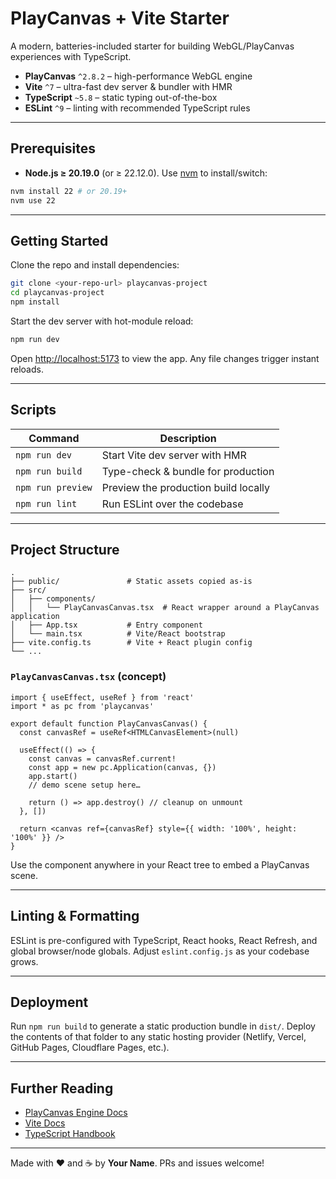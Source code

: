 # PlayCanvas + Vite Starter

A modern, batteries-included starter for building WebGL/PlayCanvas experiences with TypeScript.

* **PlayCanvas** `^2.8.2` – high-performance WebGL engine
* **Vite** `^7` – ultra-fast dev server & bundler with HMR
* **TypeScript** `~5.8` – static typing out-of-the-box
* **ESLint** `^9` – linting with recommended TypeScript rules

---

## Prerequisites

* **Node.js ≥ 20.19.0** (or ≥ 22.12.0). Use [nvm](https://github.com/nvm-sh/nvm) to install/switch:

```bash
nvm install 22 # or 20.19+
nvm use 22
```

---

## Getting Started

Clone the repo and install dependencies:

```bash
git clone <your-repo-url> playcanvas-project
cd playcanvas-project
npm install
```

Start the dev server with hot-module reload:

```bash
npm run dev
```

Open <http://localhost:5173> to view the app. Any file changes trigger instant reloads.

---

## Scripts

| Command            | Description                          |
|--------------------|--------------------------------------|
| `npm run dev`      | Start Vite dev server with HMR       |
| `npm run build`    | Type-check & bundle for production   |
| `npm run preview`  | Preview the production build locally |
| `npm run lint`     | Run ESLint over the codebase         |

---

## Project Structure

```
.
├── public/               # Static assets copied as-is
├── src/
│   ├── components/
│   │   └── PlayCanvasCanvas.tsx  # React wrapper around a PlayCanvas application
│   ├── App.tsx           # Entry component
│   └── main.tsx          # Vite/React bootstrap
├── vite.config.ts        # Vite + React plugin config
└── ...
```

### `PlayCanvasCanvas.tsx` (concept)

```tsx
import { useEffect, useRef } from 'react'
import * as pc from 'playcanvas'

export default function PlayCanvasCanvas() {
  const canvasRef = useRef<HTMLCanvasElement>(null)

  useEffect(() => {
    const canvas = canvasRef.current!
    const app = new pc.Application(canvas, {})
    app.start()
    // demo scene setup here…

    return () => app.destroy() // cleanup on unmount
  }, [])

  return <canvas ref={canvasRef} style={{ width: '100%', height: '100%' }} />
}
```

Use the component anywhere in your React tree to embed a PlayCanvas scene.

---

## Linting & Formatting

ESLint is pre-configured with TypeScript, React hooks, React Refresh, and global browser/node globals. Adjust `eslint.config.js` as your codebase grows.

---

## Deployment

Run `npm run build` to generate a static production bundle in `dist/`. Deploy the contents of that folder to any static hosting provider (Netlify, Vercel, GitHub Pages, Cloudflare Pages, etc.).

---

## Further Reading

* [PlayCanvas Engine Docs](https://developer.playcanvas.com/en/api/)
* [Vite Docs](https://vitejs.dev/)
* [TypeScript Handbook](https://www.typescriptlang.org/docs/)

---

Made with ❤️ and ☕ by **Your Name**. PRs and issues welcome!
